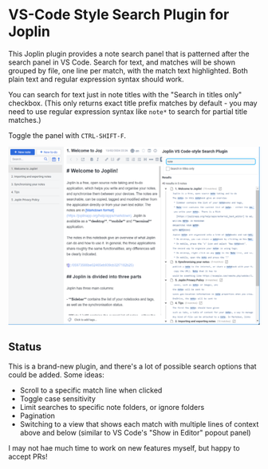 # VS-Code Style Search Plugin for Joplin

This Joplin plugin provides a note search panel that is patterned after the search panel in VS Code. Search for text, and matches will be shown grouped by file, one line per match, with the match text highlighted. Both plain text and regular expression syntax should work.

You can search for text just in note titles with the "Search in titles only" checkbox. (This only returns exact title prefix matches by default - you may need to use regular expression syntax like `note*` to search for partial title matches.)

Toggle the panel with `CTRL-SHIFT-F`.

![Screenshot of the plugin](docs/images/joplin-plugin-vscode-style-search-basic-screenshot-01.png)

## Status

This is a brand-new plugin, and there's a lot of possible search options that could be added. Some ideas:

- Scroll to a specific match line when clicked
- Toggle case sensitivity
- Limit searches to specific note folders, or ignore folders
- Pagination
- Switching to a view that shows each match with multiple lines of context above and below (similar to VS Code's "Show in Editor" popout panel)

I may not hae much time to work on new features myself, but happy to accept PRs!
